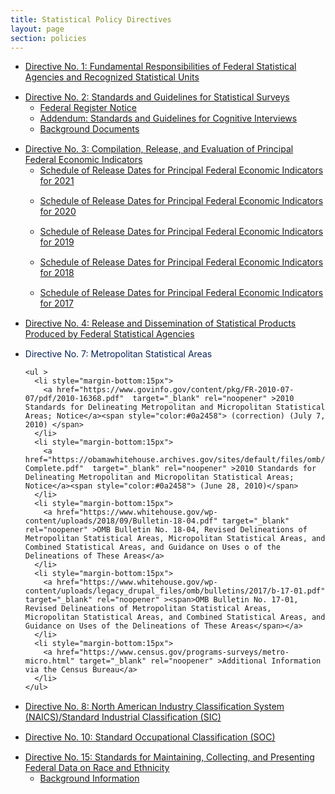 ```yaml
---
title: Statistical Policy Directives
layout: page
section: policies
---
```

<ul>
  <li style="margin-bottom:15px">
    <a href="http://www.gpo.gov/fdsys/pkg/FR-2014-12-02/pdf/2014-28326.pdf"  target="_blank" rel="noopener" ><span>Directive No. 1: Fundamental Responsibilities of Federal Statistical Agencies and Recognized Statistical Units</span></a>
  </li>
  <li style="margin-bottom:15px">
    <a href="https://obamawhitehouse.archives.gov/sites/default/files/omb/inforeg/statpolicy/standards_stat_surveys.pdf"  target="_blank" rel="noopener" ><span>Directive No. 2: Standards and Guidelines for Statistical Surveys</span></a>
    <ul>
      <li>
        <a href="https://www.govinfo.gov/content/pkg/FR-2006-09-22/pdf/06-8044.pdf" target="_blank" rel="noopener" >Federal Register Notice</a>
      </li>
      <li>
        <a href="https://www.gpo.gov/fdsys/pkg/FR-2016-10-12/pdf/2016-24607.pdf" target="_blank" rel="noopener" ><span>Addendum: Standards and Guidelines for Cognitive Interviews</span></a>
      </li>
      <li>
        <a href="https://obamawhitehouse.archives.gov/omb/inforeg_backgrd_stat_surveys/" target="_blank" rel="noopener" >Background Documents</a>
      </li>
    </ul>
  </li>
  <li style="margin-bottom:15px">
    <a href="https://www.govinfo.gov/content/pkg/FR-2024-02-15/pdf/2024-02972.pdf"  target="_blank" rel="noopener" ><span>Directive No. 3: Compilation, Release, and Evaluation of Principal Federal Economic Indicators</span></a>
    <ul>
      <li style="margin-bottom:15px">
        <a href="https://www.whitehouse.gov/wp-content/uploads/2020/09/pfei_schedule_release_dates_2021.pdf" target="_blank" rel="noopener" ><span>Schedule of Release Dates for Principal Federal Economic Indicators for 2021</span></a>
      </li>
      <li style="margin-bottom:15px">
        <a href="https://www.whitehouse.gov/wp-content/uploads/2019/09/pfei_schedule_release_dates_2020.pdf" target="_blank" rel="noopener" ><span>Schedule of Release Dates for Principal Federal Economic Indicators for 2020</span></a>
      </li>
      <li style="margin-bottom:15px">
        <a href="https://www.whitehouse.gov/wp-content/uploads/2018/09/pfei_schedule_releasedates_2019.pdf" target="_blank" rel="noopener" ><span>Schedule of Release Dates for Principal Federal Economic Indicators for 2019</span></a>
      </li>
      <li style="margin-bottom:15px">
        <a href="https://www.census.gov/economic-indicators/PEI_Schedule_of_Release_Dates_2018_ALL_v2.pdf"  target="_blank" rel="noopener" ><span>Schedule of Release Dates for Principal Federal Economic Indicators for 2018</span></a>
      </li>
      <li style="margin-bottom:15px">
        <a href="https://www.whitehouse.gov/wp-content/uploads/legacy_drupal_files/omb/inforeg/inforeg/statpolicy/final_pei_schedule_of_release_dates_2017.a.pdf"  target="_blank" rel="noopener" ><span>Schedule of Release Dates for Principal Federal Economic Indicators for 2017</span></a>
      </li>
    </ul>
  </li>
  <li style="margin-bottom:15px">
    <a href="https://www.gpo.gov/fdsys/pkg/FR-2008-03-07/pdf/E8-4570.pdf"  target="_blank" rel="noopener" ><span>Directive No. 4: Release and Dissemination of Statistical Products Produced by Federal Statistical Agencies</span></a>
  </li>
</ul>

<ul>
  <li style="margin-bottom:15px">
    <span style="color:#0a2458">Directive No. 7: Metropolitan Statistical Areas</span>

    <ul >
      <li style="margin-bottom:15px">
        <a href="https://www.govinfo.gov/content/pkg/FR-2010-07-07/pdf/2010-16368.pdf"  target="_blank" rel="noopener" >2010 Standards for Delineating Metropolitan and Micropolitan Statistical Areas; Notice</a><span style="color:#0a2458"> (correction) (July 7, 2010) </span>
      </li>
      <li style="margin-bottom:15px">
        <a href="https://obamawhitehouse.archives.gov/sites/default/files/omb/assets/fedreg_2010/06282010_metro_standards-Complete.pdf"  target="_blank" rel="noopener" >2010 Standards for Delineating Metropolitan and Micropolitan Statistical Areas; Notice</a><span style="color:#0a2458"> (June 28, 2010)</span>
      </li>
      <li style="margin-bottom:15px">
        <a href="https://www.whitehouse.gov/wp-content/uploads/2018/09/Bulletin-18-04.pdf" target="_blank" rel="noopener" >OMB Bulletin No. 18-04, Revised Delineations of Metropolitan Statistical Areas, Micropolitan Statistical Areas, and Combined Statistical Areas, and Guidance on Uses o of the Delineations of These Areas</a>
      </li>
      <li style="margin-bottom:15px">
        <a href="https://www.whitehouse.gov/wp-content/uploads/legacy_drupal_files/omb/bulletins/2017/b-17-01.pdf" target="_blank" rel="noopener" ><span>OMB Bulletin No. 17-01, Revised Delineations of Metropolitan Statistical Areas, Micropolitan Statistical Areas, and Combined Statistical Areas, and Guidance on Uses of the Delineations of These Areas</span></a>
      </li>
      <li style="margin-bottom:15px">
        <a href="https://www.census.gov/programs-surveys/metro-micro.html" target="_blank" rel="noopener" >Additional Information via the Census Bureau</a>
      </li>
    </ul>
  </li>
  <li style="margin-bottom:15px">
    <a href="https://www.govinfo.gov/content/pkg/FR-2021-12-21/pdf/2021-27536.pdf"  target="_blank" rel="noopener" ><span>Directive No. 8: North American Industry Classification System (NAICS)/Standard Industrial Classification (SIC)</span></a>
  </li>
  <li style="margin-bottom:15px">
    <a href="https://www.gpo.gov/fdsys/pkg/FR-2017-11-28/pdf/2017-25622.pdf"  target="_blank" rel="noopener" ><span>Directive No. 10: Standard Occupational Classification (SOC)</span></a>
  </li>
  <li>
    <a href="https://www.gpo.gov/fdsys/pkg/FR-1997-10-30/pdf/97-28653.pdf"  target="_blank" rel="noopener" ><span>Directive No. 15: Standards for Maintaining, Collecting, and Presenting Federal Data on Race and Ethnicity</span></a>
    <ul >
      <li>
        <a href="https://obamawhitehouse.archives.gov/omb/inforeg_statpolicy/fed-stats/background-information" target="_blank" rel="noopener" >Background Information</a>
      </li>
    </ul>
  </li>
</ul>